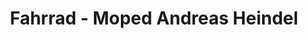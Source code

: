 ---
title: "Fahrrad - Moped Andreas Heindel"
url: /wiener-neustadt/fahrrad-moped-andreas-heindel/
shop: Fahrrad
---